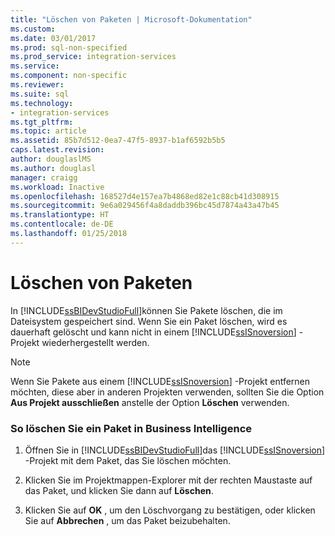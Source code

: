 ```yaml
---
title: "Löschen von Paketen | Microsoft-Dokumentation"
ms.custom: 
ms.date: 03/01/2017
ms.prod: sql-non-specified
ms.prod_service: integration-services
ms.service: 
ms.component: non-specific
ms.reviewer: 
ms.suite: sql
ms.technology:
- integration-services
ms.tgt_pltfrm: 
ms.topic: article
ms.assetid: 85b7d512-0ea7-47f5-8937-b1af6592b5b5
caps.latest.revision: 
author: douglaslMS
ms.author: douglasl
manager: craigg
ms.workload: Inactive
ms.openlocfilehash: 168527d4e157ea7b4868ed82e1c88cb41d308915
ms.sourcegitcommit: 9e6a029456f4a8daddb396bc45d7874a43a47b45
ms.translationtype: HT
ms.contentlocale: de-DE
ms.lasthandoff: 01/25/2018
---
```

# <a name="delete-packages"></a>Löschen von Paketen
  In [!INCLUDE[ssBIDevStudioFull](../includes/ssbidevstudiofull-md.md)]können Sie Pakete löschen, die im Dateisystem gespeichert sind. Wenn Sie ein Paket löschen, wird es dauerhaft gelöscht und kann nicht in einem [!INCLUDE[ssISnoversion](../includes/ssisnoversion-md.md)] -Projekt wiederhergestellt werden.  
  
> [!NOTE]  
>  Wenn Sie Pakete aus einem [!INCLUDE[ssISnoversion](../includes/ssisnoversion-md.md)] -Projekt entfernen möchten, diese aber in anderen Projekten verwenden, sollten Sie die Option **Aus Projekt ausschließen** anstelle der Option **Löschen** verwenden.  
  
### <a name="to-delete-a-package-in-business-intelligence"></a>So löschen Sie ein Paket in Business Intelligence  
  
1.  Öffnen Sie in [!INCLUDE[ssBIDevStudioFull](../includes/ssbidevstudiofull-md.md)]das [!INCLUDE[ssISnoversion](../includes/ssisnoversion-md.md)] -Projekt mit dem Paket, das Sie löschen möchten.  
  
2.  Klicken Sie im Projektmappen-Explorer mit der rechten Maustaste auf das Paket, und klicken Sie dann auf **Löschen**.  
  
3.  Klicken Sie auf **OK** , um den Löschvorgang zu bestätigen, oder klicken Sie auf **Abbrechen** , um das Paket beizubehalten.  
  
  
